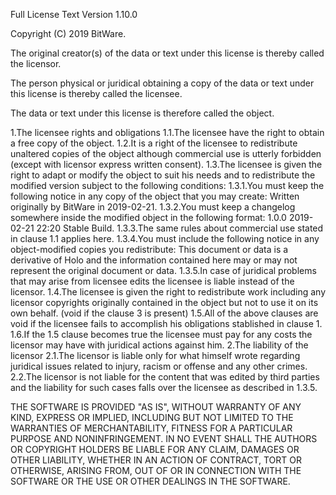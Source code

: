 Full License Text
Version 1.10.0

Copyright (C) 2019 BitWare.

The original creator(s) of the data or text under this license is thereby called the licensor.

The person physical or juridical obtaining a copy of the data or text under this license is thereby called the licensee.

The data or text under this license is therefore called the object.

1.The licensee rights and obligations
1.1.The licensee have the right to obtain a free copy of the object.
1.2.It is a right of the licensee to redistribute unaltered copies of the object although commercial use is utterly forbidden (except with licensor express written consent).
1.3.The licensee is given the right to adapt or modify the object to suit his needs and to redistribute the modified version subject to the following conditions:
1.3.1.You must keep the following notice in any copy of the object that you may create: Written originally by BitWare in 2019-02-21.
1.3.2.You must keep a changelog somewhere inside the modified object in the following format: 1.0.0 2019-02-21 22:20 Stable Build.
1.3.3.The same rules about commercial use stated in clause 1.1 applies here.
1.3.4.You must include the following notice in any object-modified copies you redistribute: This document or data is a derivative of Holo and the information contained here may or may not represent the original document or data.
1.3.5.In case of juridical problems that may arise from licensee edits the licensee is liable instead of the licensor.
1.4.The licensee is given the right to redistribute work including any licensor copyrights originally contained in the object but not to use it on its own behalf. (void if the clause 3 is present)
1.5.All of the above clauses are void if the licensee fails to accomplish his obligations stablished in clause 1.
1.6.If the 1.5 clause becomes true the licensee must pay for any costs the licensor may have with juridical actions against him.
2.The liability of the licensor
2.1.The licensor is liable only for what himself wrote regarding juridical issues related to injury, racism or offense and any other crimes.
2.2.The licensor is not liable for the content that was edited by third parties and the liability for such cases falls over the licensee as described in 1.3.5.

THE SOFTWARE IS PROVIDED "AS IS", WITHOUT WARRANTY OF ANY KIND, EXPRESS OR
 IMPLIED, INCLUDING BUT NOT LIMITED TO THE WARRANTIES OF MERCHANTABILITY,
 FITNESS FOR A PARTICULAR PURPOSE AND NONINFRINGEMENT. IN NO EVENT SHALL THE
 AUTHORS OR COPYRIGHT HOLDERS BE LIABLE FOR ANY CLAIM, DAMAGES OR OTHER
 LIABILITY, WHETHER IN AN ACTION OF CONTRACT, TORT OR OTHERWISE, ARISING FROM,
 OUT OF OR IN CONNECTION WITH THE SOFTWARE OR THE USE OR OTHER DEALINGS IN
 THE SOFTWARE.

